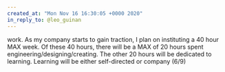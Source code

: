 ```yaml
---
created_at: "Mon Nov 16 16:30:05 +0000 2020"
in_reply_to: @leo_guinan
---
```


work. As my company starts to gain traction, I plan on instituting a 40 hour MAX week. Of these 40 hours, there will be a MAX of 20 hours spent engineering/designing/creating. The other 20 hours will be dedicated to learning. Learning will be either self-directed or company (6/9)